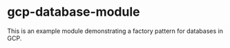 # gcp-database-module

This is an example module demonstrating a factory pattern
for databases in GCP.